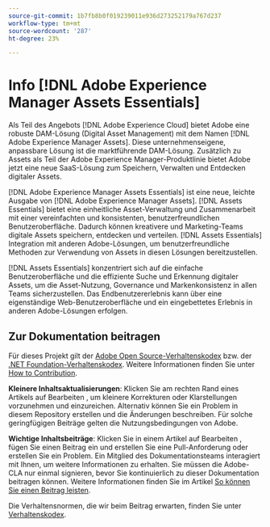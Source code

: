 ```yaml
---
source-git-commit: 1b7fb8b0f019239011e936d273252179a767d237
workflow-type: tm+mt
source-wordcount: '287'
ht-degree: 23%

---
```

# Info [!DNL Adobe Experience Manager Assets Essentials]

Als Teil des Angebots [!DNL Adobe Experience Cloud] bietet Adobe eine robuste DAM-Lösung (Digital Asset Management) mit dem Namen [!DNL Adobe Experience Manager Assets]. Diese unternehmenseigene, anpassbare Lösung ist die marktführende DAM-Lösung. Zusätzlich zu Assets als Teil der Adobe Experience Manager-Produktlinie bietet Adobe jetzt eine neue SaaS-Lösung zum Speichern, Verwalten und Entdecken digitaler Assets.

[!DNL Adobe Experience Manager Assets Essentials] ist eine neue, leichte Ausgabe von  [!DNL Adobe Experience Manager Assets]. [!DNL Assets Essentials] bietet eine einheitliche Asset-Verwaltung und Zusammenarbeit mit einer vereinfachten und konsistenten, benutzerfreundlichen Benutzeroberfläche. Dadurch können kreativere und Marketing-Teams digitale Assets speichern, entdecken und verteilen. [!DNL Assets Essentials] Integration mit anderen Adobe-Lösungen, um benutzerfreundliche Methoden zur Verwendung von Assets in diesen Lösungen bereitzustellen.

[!DNL Assets Essentials] konzentriert sich auf die einfache Benutzeroberfläche und die effiziente Suche und Erkennung digitaler Assets, um die Asset-Nutzung, Governance und Markenkonsistenz in allen Teams sicherzustellen. Das Endbenutzererlebnis kann über eine eigenständige Web-Benutzeroberfläche und ein eingebettetes Erlebnis in anderen Adobe-Lösungen erfolgen.

## Zur Dokumentation beitragen

Für dieses Projekt gilt der [Adobe Open Source-Verhaltenskodex](code-of-conduct.md) bzw. der [.NET Foundation-Verhaltenskodex](https://dotnetfoundation.org/code-of-conduct). Weitere Informationen finden Sie unter [How to Contribution](contributing.md).

**Kleinere Inhaltsaktualisierungen**: Klicken Sie am rechten Rand eines Artikels auf Bearbeiten , um kleinere Korrekturen oder Klarstellungen vorzunehmen und einzureichen. Alternativ können Sie ein Problem in diesem Repository erstellen und die Änderungen beschreiben. Für solche geringfügigen Beiträge gelten die Nutzungsbedingungen von Adobe.

**Wichtige Inhaltsbeiträge**: Klicken Sie in einem Artikel auf Bearbeiten , fügen Sie einen Beitrag ein und erstellen Sie eine Pull-Anforderung oder erstellen Sie ein Problem. Ein Mitglied des Dokumentationsteams interagiert mit Ihnen, um weitere Informationen zu erhalten. Sie müssen die Adobe-CLA nur einmal signieren, bevor Sie kontinuierlich zu dieser Dokumentation beitragen können. Weitere Informationen finden Sie im Artikel [So können Sie einen Beitrag leisten](contributing.md).

Die Verhaltensnormen, die wir beim Beitrag erwarten, finden Sie unter [Verhaltenskodex](code-of-conduct.md).
